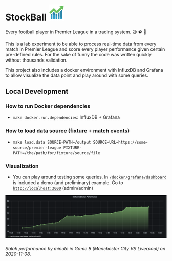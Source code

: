 # StockBall ![](./documentation/images/stock-logo.png)

Every football player in Premier League in a trading system. 😃 ⚽ 🏴󠁧󠁢󠁥󠁮󠁧󠁿

This is a lab experiment to be able to process real-time data from every match in Premier League and score every player performance given certain pre-defined rules.
For the sake of funny the code was written quickly without thousands validation.

This project also includes a docker environment with InfluxDB and Grafana to allow visualize the data point and play around with some queries. 


## Local Development

### How to run Docker dependencies
- `make docker.run.dependencies`: InfluxDB + Grafana

### How to load data source (fixture + match events)
- `make load.data SOURCE-PATH=/output SOURCE-URL=https://some-source/premier-league FIXTURE-PATH=/the/path/for/fixture/source/file`

### Visualization
- You can play around testing some queries. In [`/docker/grafana/dashboard`](./docker/grafana/dashboards) is included a demo (and preliminary) example.
Go to [`http://localhost:3000`](http://localhost:3000) (admin/admin)

![Player Performance](./documentation/images/performance.png) 

###### Salah performance by minute in Game 8 (Manchester City VS Liverpool) on 2020-11-08.